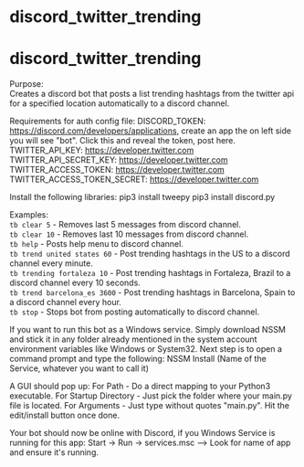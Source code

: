 # discord_twitter_trending
# discord_twitter_trending

Purpose: <br/>
Creates a discord bot that posts a list trending hashtags from the twitter api for a specified location automatically to a discord channel. <br/>

Requirements for auth config file:
DISCORD_TOKEN: https://discord.com/developers/applications, create an app the on left side you will see "bot". Click this and reveal the token, post here.
TWITTER_API_KEY: https://developer.twitter.com 
TWITTER_API_SECRET_KEY: https://developer.twitter.com
TWITTER_ACCESS_TOKEN: https://developer.twitter.com
TWITTER_ACCESS_TOKEN_SECRET: https://developer.twitter.com

Install the following libraries:
pip3 install tweepy
pip3 install discord.py

Examples: <br/>
```tb clear 5``` - Removes last 5 messages from discord channel. <br/>
```tb clear 10``` - Removes last 10 messages from discord channel. <br/>
```tb help``` - Posts help menu to discord channel. <br/>
```tb trend united states 60``` - Post trending hashtags in the US to a discord channel every minute. <br/>
```tb trending fortaleza 10``` - Post trending hashtags in Fortaleza, Brazil to a discord channel every 10 seconds. <br/>
```tb trend barcelona_es 3600``` - Post trending hashtags in Barcelona, Spain to a discord channel every hour. <br/>
```tb stop``` - Stops bot from posting automatically to discord channel. <br/>

If you want to run this bot as a Windows service. Simply download NSSM and stick it in any folder already mentioned in the system account environment variables like Windows or System32. Next step is to open a command prompt and type the following:
NSSM Install (Name of the Service, whatever you want to call it)

A GUI should pop up:
For Path - Do a direct mapping to your Python3 executable.
For Startup Directory - Just pick the folder where your main.py file is located.
For Arguments - Just type without quotes "main.py".
Hit the edit/install button once done.

Your bot should now be online with Discord, if you Windows Service is running for this app:
Start -> Run -> services.msc --> Look for name of app and ensure it's running. 
